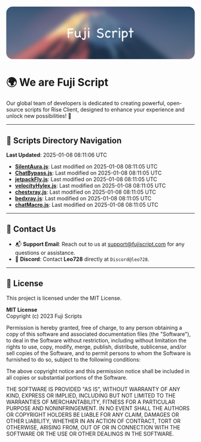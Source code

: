 ![Banner](.github/b.webp)

# 🌍 **We are Fuji Script**

Our global team of developers is dedicated to creating powerful, open-source scripts for Rise Client, designed to enhance your experience and unlock new possibilities! 🌟

---
<!-- SCRIPTS_NAVIGATION_START -->
## 📂 **Scripts Directory Navigation**

**Last Updated**: 2025-01-08 08:11:06 UTC

- **[SilentAura.js](scripts/SilentAura.js)**: Last modified on 2025-01-08 08:11:05 UTC
- **[ChatBypass.js](scripts/ChatBypass.js)**: Last modified on 2025-01-08 08:11:05 UTC
- **[jetpackFly.js](scripts/jetpackFly.js)**: Last modified on 2025-01-08 08:11:05 UTC
- **[velocityHylex.js](scripts/velocityHylex.js)**: Last modified on 2025-01-08 08:11:05 UTC
- **[chestxray.js](scripts/chestxray.js)**: Last modified on 2025-01-08 08:11:05 UTC
- **[bedxray.js](scripts/bedxray.js)**: Last modified on 2025-01-08 08:11:05 UTC
- **[chatMacro.js](scripts/chatMacro.js)**: Last modified on 2025-01-08 08:11:05 UTC

<!-- SCRIPTS_NAVIGATION_END -->

---

## 💬 **Contact Us**  
- 📬 **Support Email**: Reach out to us at [support@fujiscript.com](mailto:support@fujiscript.com) for any questions or assistance.  
- 💬 **Discord**: Contact **Leo728** directly at `Discord@leo728`.

---

## 📜 **License**

This project is licensed under the MIT License.  

**MIT License**  
Copyright (c) 2023 Fuji Scripts  

Permission is hereby granted, free of charge, to any person obtaining a copy of this software and associated documentation files (the "Software"), to deal in the Software without restriction, including without limitation the rights to use, copy, modify, merge, publish, distribute, sublicense, and/or sell copies of the Software, and to permit persons to whom the Software is furnished to do so, subject to the following conditions:  

The above copyright notice and this permission notice shall be included in all copies or substantial portions of the Software.  

THE SOFTWARE IS PROVIDED "AS IS", WITHOUT WARRANTY OF ANY KIND, EXPRESS OR IMPLIED, INCLUDING BUT NOT LIMITED TO THE WARRANTIES OF MERCHANTABILITY, FITNESS FOR A PARTICULAR PURPOSE AND NONINFRINGEMENT. IN NO EVENT SHALL THE AUTHORS OR COPYRIGHT HOLDERS BE LIABLE FOR ANY CLAIM, DAMAGES OR OTHER LIABILITY, WHETHER IN AN ACTION OF CONTRACT, TORT OR OTHERWISE, ARISING FROM, OUT OF OR IN CONNECTION WITH THE SOFTWARE OR THE USE OR OTHER DEALINGS IN THE SOFTWARE.  
